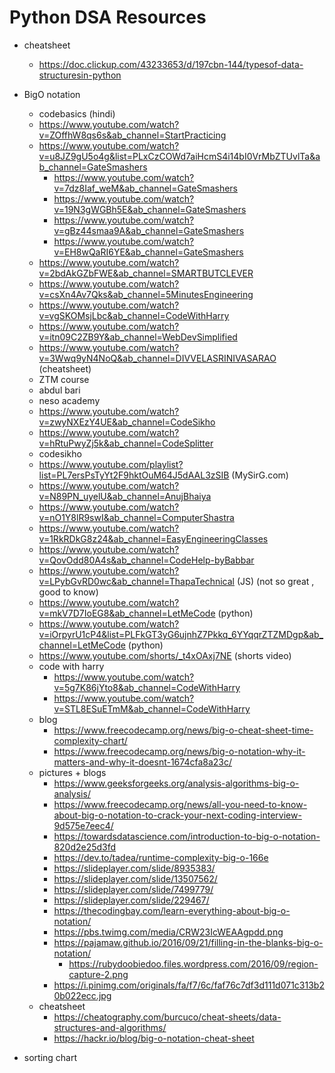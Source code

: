 # Python DSA Resources

- cheatsheet
    - https://doc.clickup.com/43233653/d/197cbn-144/typesof-data-structuresin-python

- BigO notation 
    - codebasics (hindi)
    - https://www.youtube.com/watch?v=ZOffhW8qs6s&ab_channel=StartPracticing
    - https://www.youtube.com/watch?v=u8JZ9gU5o4g&list=PLxCzCOWd7aiHcmS4i14bI0VrMbZTUvlTa&ab_channel=GateSmashers
        - https://www.youtube.com/watch?v=7dz8Iaf_weM&ab_channel=GateSmashers
        - https://www.youtube.com/watch?v=19N3gWGBh5E&ab_channel=GateSmashers
        - https://www.youtube.com/watch?v=gBz44smaa9A&ab_channel=GateSmashers
        - https://www.youtube.com/watch?v=EH8wQaRI6YE&ab_channel=GateSmashers
    - https://www.youtube.com/watch?v=2bdAkGZbFWE&ab_channel=SMARTBUTCLEVER
    - https://www.youtube.com/watch?v=csXn4Av7Qks&ab_channel=5MinutesEngineering
    - https://www.youtube.com/watch?v=vgSKOMsjLbc&ab_channel=CodeWithHarry
    - https://www.youtube.com/watch?v=itn09C2ZB9Y&ab_channel=WebDevSimplified
    - https://www.youtube.com/watch?v=3Wwq9yN4NoQ&ab_channel=DIVVELASRINIVASARAO (cheatsheet)
    - ZTM course
    - abdul bari
    - neso academy
    - https://www.youtube.com/watch?v=zwyNXEzY4UE&ab_channel=CodeSikho
    - https://www.youtube.com/watch?v=hRtuPwyZj5k&ab_channel=CodeSplitter
    - codesikho
    - https://www.youtube.com/playlist?list=PL7ersPsTyYt2F9hktOuM64J5dAAL3zSIB (MySirG.com)
    - https://www.youtube.com/watch?v=N89PN_uyelU&ab_channel=AnujBhaiya
    - https://www.youtube.com/watch?v=nO1Y8lR9swI&ab_channel=ComputerShastra
    - https://www.youtube.com/watch?v=1RkRDkG8z24&ab_channel=EasyEngineeringClasses
    - https://www.youtube.com/watch?v=QovOdd80A4s&ab_channel=CodeHelp-byBabbar 
    - https://www.youtube.com/watch?v=LPybGvRD0wc&ab_channel=ThapaTechnical (JS) (not so great , good to know)
    - https://www.youtube.com/watch?v=mkV7D7IoEG8&ab_channel=LetMeCode (python)
    - https://www.youtube.com/watch?v=iOrpyrU1cP4&list=PLFkGT3yG6ujnhZ7Pkkq_6YYqqrZTZMDgp&ab_channel=LetMeCode (python)
    - https://www.youtube.com/shorts/_t4xOAxj7NE (shorts video)
    - code with harry
        - https://www.youtube.com/watch?v=5g7K86jYto8&ab_channel=CodeWithHarry
        - https://www.youtube.com/watch?v=STL8ESuETmM&ab_channel=CodeWithHarry
    - blog
        - https://www.freecodecamp.org/news/big-o-cheat-sheet-time-complexity-chart/
        - https://www.freecodecamp.org/news/big-o-notation-why-it-matters-and-why-it-doesnt-1674cfa8a23c/
    - pictures + blogs 
        - https://www.geeksforgeeks.org/analysis-algorithms-big-o-analysis/
        - https://www.freecodecamp.org/news/all-you-need-to-know-about-big-o-notation-to-crack-your-next-coding-interview-9d575e7eec4/
        - https://towardsdatascience.com/introduction-to-big-o-notation-820d2e25d3fd
        - https://dev.to/tadea/runtime-complexity-big-o-166e
        - https://slideplayer.com/slide/8935383/
        - https://slideplayer.com/slide/13507562/
        - https://slideplayer.com/slide/7499779/
        - https://slideplayer.com/slide/229467/
        - https://thecodingbay.com/learn-everything-about-big-o-notation/
        - https://pbs.twimg.com/media/CRW23IcWEAAgpdd.png
        - https://pajamaw.github.io/2016/09/21/filling-in-the-blanks-big-o-notation/
            - https://rubydoobiedoo.files.wordpress.com/2016/09/region-capture-2.png
        - https://i.pinimg.com/originals/fa/f7/6c/faf76c7df3d111d071c313b20b022ecc.jpg
    - cheatsheet 
        - https://cheatography.com/burcuco/cheat-sheets/data-structures-and-algorithms/
        - https://hackr.io/blog/big-o-notation-cheat-sheet

- sorting chart
